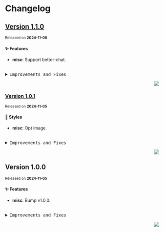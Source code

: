 # Changelog

## [Version&nbsp;1.1.0](https://github.com/canisminor1990/factorio-fluent-emoji/compare/v1.0.1...v1.1.0)
<sup>Released on **2024-11-06**</sup>


#### ✨ Features

- **misc**: Support better-chat.


<br/>



<details>
<summary><kbd>Improvements and Fixes</kbd></summary>



#### What's improved

* **misc**: Support better-chat ([2bc20a0](https://github.com/canisminor1990/factorio-fluent-emoji/commit/2bc20a0))

</details>


<div align="right">

[![](https://img.shields.io/badge/-BACK_TO_TOP-151515?style=flat-square)](#readme-top)

</div>

### [Version&nbsp;1.0.1](https://github.com/canisminor1990/factorio-fluent-emoji/compare/v1.0.0...v1.0.1)
<sup>Released on **2024-11-05**</sup>


#### 💄 Styles

- **misc**: Opt image.


<br/>



<details>
<summary><kbd>Improvements and Fixes</kbd></summary>



#### Styles

* **misc**: Opt image ([dbbe76c](https://github.com/canisminor1990/factorio-fluent-emoji/commit/dbbe76c))

</details>


<div align="right">

[![](https://img.shields.io/badge/-BACK_TO_TOP-151515?style=flat-square)](#readme-top)

</div>

## Version&nbsp;1.0.0
<sup>Released on **2024-11-05**</sup>


#### ✨ Features

- **misc**: Bump v1.0.0.


<br/>



<details>
<summary><kbd>Improvements and Fixes</kbd></summary>



#### What's improved

* **misc**: Bump v1.0.0 ([77646dc](https://github.com/canisminor1990/factorio-fluent-emoji/commit/77646dc))

</details>


<div align="right">

[![](https://img.shields.io/badge/-BACK_TO_TOP-151515?style=flat-square)](#readme-top)

</div>

